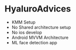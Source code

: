 # HyaluroAdvices
* KMM Setup 
* No Shared architecture setup
* No ios develop
* Android MVVM Architecture
* ML face detection app
